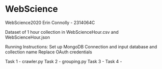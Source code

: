 # WebScience
WebScience2020
Erin Connolly - 2314064C

Dataset of 1 hour collection in WebScienceHour.csv and WebScienceHour.json

Running Instructions:
Set up MongoDB Connection and input database and collection name
Replace OAuth credentials

Task 1 - crawler.py
Task 2 - grouping.py
Task 3 - 
Task 4 - 